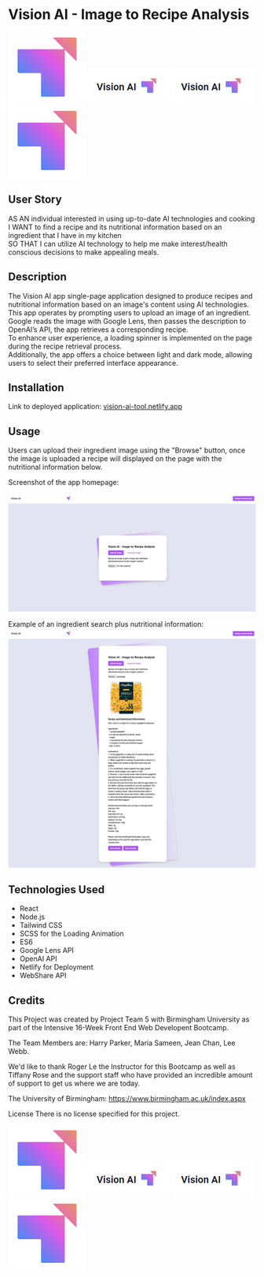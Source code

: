 # Vision AI - Image to Recipe Analysis
![](./src/assets/images/logo.png) ![](./src/assets/images/logo1.png) ![](./src/assets/images/logo1.png)  ![](./src/assets/images/logo.png) 

## User Story <br> 
AS AN individual interested in using up-to-date AI technologies and cooking 
I WANT to find a recipe and its nutritional information based on an ingredient that I have in my kitchen <br>
SO THAT I can utilize AI technology to help me make interest/health conscious decisions to make appealing meals.


## Description

The Vision AI app single-page application designed to produce recipes and nutritional information based on an image's content using AI technologies.
<br>
This app operates by prompting users to upload an image of an ingredient. Google reads the image with Google Lens, then passes the description to OpenAI’s API, the app retrieves a corresponding recipe. 
<br>
To enhance user experience, a loading spinner is implemented on the page during the recipe retrieval process. <br>
Additionally, the app offers a choice between light and dark mode, allowing users to select their preferred interface appearance. 

## Installation

Link to deployed application: [vision-ai-tool.netlify.app](https://vision-ai-tool.netlify.app/)


## Usage 

Users can upload their ingredient image using the "Browse" button, once the image is uploaded a recipe will displayed on the page with the nutritional information below.


Screenshot of the app homepage: 

![Vision AI - Image to Recipe Analysis](./src/assets/images/AI%20home%20page.png)


Example of an ingredient search plus nutritional information:
![Vision AI - Image to Recipe Analysis](./src/assets/images/Home-page-with-image-upload-light.png) 


## Technologies Used
- React
- Node.js
- Tailwind CSS
- SCSS for the Loading Animation
- ES6
- Google Lens API
- OpenAI API
- Netlify for Deployment
- WebShare API

## Credits

This Project was created by Project Team 5 with Birmingham University as part of the Intensive 16-Week Front End Web Developent Bootcamp.

The Team Members are:
Harry Parker,
Maria Sameen,
Jean Chan,
Lee Webb.

We'd like to thank Roger Le the Instructor for this Bootcamp as well as Tiffany Rose and the support staff who have provided an incredible amount of support to get us where we are today.

The University of Birmingham: https://www.birmingham.ac.uk/index.aspx

License
There is no license specified for this project.

![](./src/assets/images/logo.png)  ![](./src/assets/images/logo1.png) ![](./src/assets/images/logo1.png) ![](./src/assets/images/logo.png)